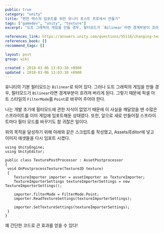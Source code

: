 ```yaml
---
public: true
category: "unity"
title: "편한 텍스쳐 임포트를 위한 유니티 포스트 프로세서 만들기"
tags: ["gamedev", "unity", "texture"]
excerpt: "도트 그래픽의 게임을 만들 경우, 필터모드가 `Bilinear`라면 경계부분이 흐려져 버리게 된다."

references_link: https://answers.unity.com/questions/55118/changing-texture-import-default-settings.html
references_book: []
recommend_tags: []

layout: post
group: wiki

created : 2018-03-06 13:03:30 +0900
updated : 2018-03-06 13:03:30 +0900
---
```



유니티의 기본 필터모드는 `Bilinear`로 되어 있다.
그러나 도트 그래픽의 게임을 만들 경우, 필터모드가 `Bilinear`라면 경계부분이 흐려져 버리게 된다.
그렇기 때문에 픽셀 아트 스타일의 `FilterMode`를 `Point`로 바꾸어 주어야 한다.

나는 개발 초기에 필터모드에 관한 지식이 없었기 때문에 이 사실을 깨달았을 땐 수많은 스프라이트를 이미 게임에 임포트해둔 상태였다.
또한, 앞으로 새로 만들어질 스프라이트마다 필터 모드를 바꾸기도 참 귀찮은 일이다.

위의 목적을 달성하기 위해 아래와 같은 스크립트를 작성했고,
Assets/Editor에 넣고 이미지 애샛들을 다시 임포트 시켰다.

~~~~
using UnityEngine;
using UnityEditor;

public class TexturePostProcessor : AssetPostprocessor
{
 void OnPostprocessTexture(Texture2D texture)
 {
    TextureImporter importer = assetImporter as TextureImporter;
    TextureImporterSettings textureImporterSettings = new TextureImporterSettings();
    
    importer.filterMode = FilterMode.Point;
    importer.ReadTextureSettings(textureImporterSettings);
    
    importer.SetTextureSettings(textureImporterSettings);
 }
}
~~~~

꽤 간단한 코드로 큰 효과를 얻을 수 있다!